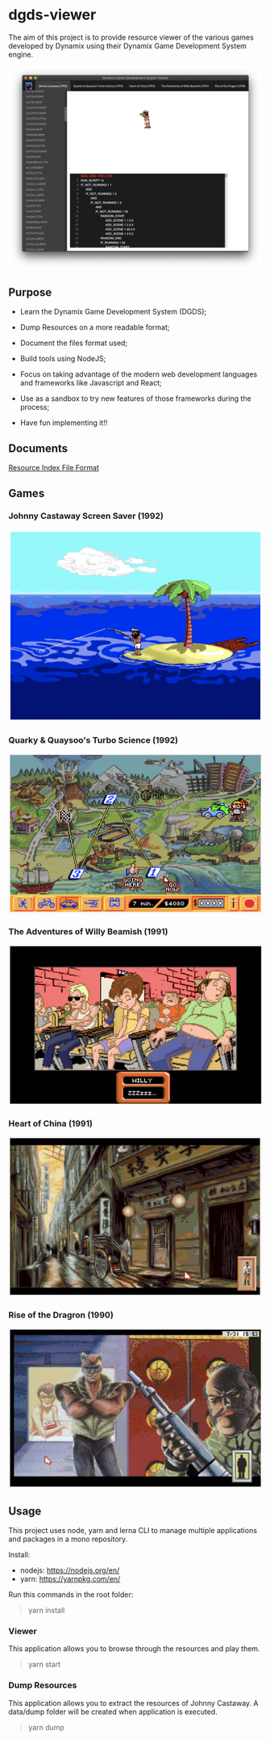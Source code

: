 # dgds-viewer

The aim of this project is to provide resource viewer of the various games developed by Dynamix using their Dynamix Game Development System engine.

![alt text](viewer.png "Dynamix Game Development System Viewer")

## Purpose

- Learn the Dynamix Game Development System (DGDS);

- Dump Resources on a more readable format;

- Document the files format used;

- Build tools using NodeJS;

- Focus on taking advantage of the modern web development languages and frameworks like Javascript and React;

- Use as a sandbox to try new features of those frameworks during the process;

- Have fun implementing it!!

## Documents

[Resource Index File Format](docs/resindex.md)

## Games

### Johnny Castaway Screen Saver (1992)

![alt text](castaway.png "Johnny Castaway Screen Saver")

### Quarky & Quaysoo's Turbo Science (1992)

![alt text](turbosci.png "Quarky & Quaysoo's Turbo Science")

### The Adventures of Willy Beamish (1991)

![alt text](willy.png "The Adventures of Willy Beamish")

### Heart of China (1991)

![alt text](hoc.png "Heart of China")

### Rise of the Dragron (1990)

![alt text](dragon.png "Rise of the Dragron")


## Usage

This project uses node, yarn and lerna CLI to manage multiple applications and packages in a mono repository.

Install:
* nodejs: https://nodejs.org/en/
* yarn: https://yarnpkg.com/en/

Run this commands in the root folder:

> yarn install


### Viewer

This application allows you to browse through the resources and play them.

> yarn start


### Dump Resources

This application allows you to extract the resources of Johnny Castaway. A data/dump folder will be created when application is executed.

> yarn dump
